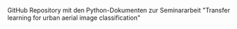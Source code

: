 GitHub Repository mit den Python-Dokumenten zur Seminararbeit "Transfer learning for urban aerial image
classification"
